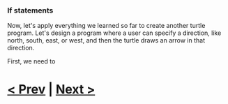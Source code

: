 
### If statements

Now, let's apply everything we learned so far to create another turtle program. Let's design a program where a user can specify a direction, like north, south, east, or west, and then the turtle draws an arrow in that direction. 

First, we need to 

# [< Prev](https://github.com/Kevun1/hillsHacksWorkshop/blob/master/pages/userinput.md) | [Next >]()
